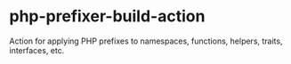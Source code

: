 # php-prefixer-build-action
Action for applying PHP prefixes to namespaces, functions, helpers, traits, interfaces, etc.
